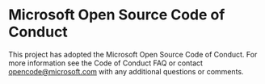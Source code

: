 # Microsoft Open Source Code of Conduct

This project has adopted the Microsoft Open Source Code of Conduct. For more information see the Code of Conduct FAQ or contact opencode@microsoft.com with any additional questions or comments.
